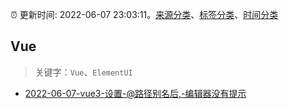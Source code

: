 :alarm_clock: 更新时间: 2022-06-07 23:03:11。[来源分类](../README.md)、[标签分类](../TAGS.md)、[时间分类](../TIMELINE.md)

## Vue


> 关键字：`Vue`、`ElementUI`



- [2022-06-07-vue3-设置-@路径别名后,-编辑器没有提示](https://www.v2ex.com/t/858018) 